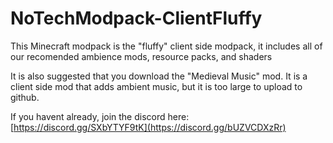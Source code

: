 # NoTechModpack-ClientFluffy
This Minecraft modpack is the "fluffy" client side modpack, it includes all of our recomended ambience mods, resource packs, and shaders


It is also suggested that you download the "Medieval Music" mod. It is a client side mod that adds ambient music, but it is too large to upload to github.

If you havent already, join the discord here: [https://discord.gg/SXbYTYF9tK](https://discord.gg/bUZVCDXzRr)
